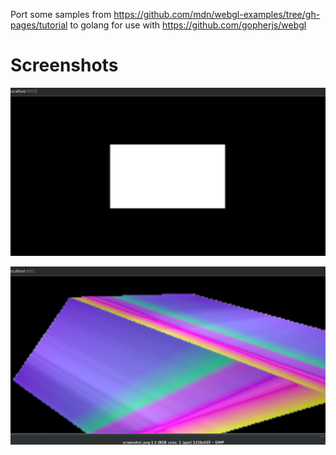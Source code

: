 Port some samples from https://github.com/mdn/webgl-examples/tree/gh-pages/tutorial to golang for use with https://github.com/gopherjs/webgl

Screenshots
===========

![sample2](https://raw.githubusercontent.com/prozacchiwawa/golang-webgl-examples/master/sample2.png "Sample 2")

![sample6](https://raw.githubusercontent.com/prozacchiwawa/golang-webgl-examples/master/sample6.png "Sample 6")
